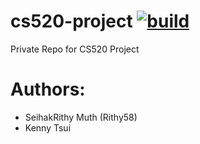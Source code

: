 # cs520-project [![build](https://circleci.com/gh/Rithy58/cs520-project.svg?style=shield&circle-token=f58235a225c0f83a2466389615a225dc76e36f2e)](https://circleci.com/gh/Rithy58/cs520-project)
Private Repo for CS520 Project



# Authors:
+ SeihakRithy Muth (Rithy58)
+ Kenny Tsui
